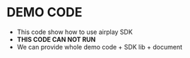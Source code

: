 # DEMO CODE 

* This code show how to use airplay SDK        
* **THIS CODE CAN NOT RUN**          
* We can provide whole demo code + SDK lib + document               

 
